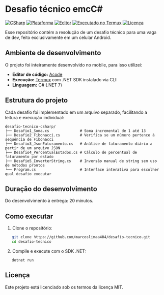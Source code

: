 # Desafio técnico emcC#

[![CSharp](https://img.shields.io/badge/C%23-.NET%207-blue?logo=c-sharp&logoColor=white)](https://learn.microsoft.com/pt-br/dotnet/)
[![Plataforma](https://img.shields.io/badge/Plataforma-Android%20Mobile-orange?logo=android)]()
[![Editor](https://img.shields.io/badge/Editor-Acode-informational?logo=visualstudiocode)]()
[![Executado no Termux](https://img.shields.io/badge/Execucao-Termux-000000?logo=linux)]()
[![Licença](https://img.shields.io/badge/Licença-MIT-green)](LICENSE)

Esse repositório contém a resolução de um desafio técnico para uma vaga de dev, feito exclusivamente em um celular Android.

## Ambiente de desenvolvimento

O projeto foi inteiramente desenvolvido no mobile, para isso utilizei:

- **Editor de código:** [Acode](https://play.google.com/store/apps/details?id=com.foxdebug.acode)
- **Execução:** [Termux](https://f-droid.org/en/packages/com.termux/) com .NET SDK instalado via CLI  
- **Linguagem:** C# (.NET 7)

## Estrutura do projeto

Cada desafio foi implementado em um arquivo separado, facilitando a leitura e execução individual:

```
desafio-tecnico-csharp/
├── Desafio1_Soma.cs              # Soma incremental de 1 até 13
├── Desafio2_Fibonacci.cs         # Verifica se um número pertence à sequência de Fibonacci
├── Desafio3_JsonFaturamento.cs   # Análise de faturamento diário a partir de um arquivo JSON
├── Desafio4_PercentualEstados.cs # Cálculo de percentual de faturamento por estado
├── Desafio5_InverterString.cs    # Inversão manual de string sem uso de métodos prontos
└── Program.cs                    # Interface interativa para escolher qual desafio executar
```

## Duração do desenvolvimento

Do desenvolvimento à entrega: 20 minutos.

## Como executar

1. Clone o repositório:
```bash
   git clone https://github.com/marcoslimaa404/desafio-tecnico.git
   cd desafio-tecnico
```

2. Compile e execute com o SDK .NET:
```
   dotnet run
```

## Licença

Este projeto está licenciado sob os termos da licença MIT.
